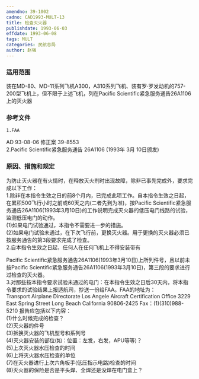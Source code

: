 ```yaml
---
amendno: 39-1002  
cadno: CAD1993-MULT-13  
title: 检查灭火器  
publishdate: 1993-06-03  
effdate: 1993-06-08  
tags: MULT  
categories: 民航总局  
author: 赵强  
---
```

  
### 适用范围  
装在MD-80、MD-11系列飞机A300，A310系列飞机、装有罗·罗发动机的757-200型飞机上，但不限于上述飞机，列在Pacific Scientific紧急服务通告26A1106上的灭火器  
  
<!--more-->  
### 参考文件  
    1.FAA  
AD 93-08-06 修正案 39-8553  
    2.Pacific Scientific紧急服务通告 26A1106 (1993年 3月 10日颁发)  
  
### 原因、措施和规定  
为防止灭火器在有火情时，在释放灭火剂时出现故障，除非已事先完成外，要求完成以下工作：  
    1.除非在本指令生效之日的前8个月内，已完成此项工作。自本指令生效之日起，在累积500飞行小时之前或60天之内(二者先到为准)，按Pacific Scientific紧急服务通告26A1106(1993年3月10日)的工作说明完成灭火器的低压电门线路的试验，监测低压电门的动作。  
(1)如果电门试验通过，本指令不需要进一步的措施。  
    (2)如果电门试验未通过，在下次飞行前，更换灭火器。用于更换的灭火器必须已按服务通告的第3段要求完成了检查。  
    2.自本指令生效之日起，任何人在任何飞机上不得安装带有  
      
Pacific Scientific紧急服务通告26A1106(1993年3月10日)上所列件号，且以前未按Pacific Scientific紧急服务通告26A1106(1993年3月10日)，第三段的要求进行过检查的灭火器。  
    3.对那些按本指令要求试验未通过的电门：在本指令生效之日后30天内，将本指令要求的试验结果上报适航司，抄送一份给FAA。FAA的地址为：  
    Transport Airplane Directorate     Los Angele Aircraft Certification Office 3229 East Spring Street     Long Beach California 90806-2425 Fax：(1)(310)988-5210     报告应包括以下内容：  
(1)什么时候完成的检查？  
(2)灭火器的件号  
(3)拆换灭火器的飞机型号和系列号  
(4)灭火器安装的部位(如：位置：左发，右发，APU等等)？  
(5)上次灭火器水压检查的时间  
(6)上将灭火器水压检查的单位  
    (7)在灭火器进行上次六角板手(低压指示电路)检查的时间  
(8)灭火器的保险是否是平头焊、全焊还是没焊在电门盒上？  
  
